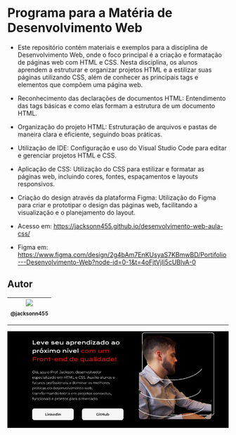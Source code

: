 Programa para a Matéria de Desenvolvimento Web
===============================================

- Este repositório contém materiais e exemplos para a disciplina de Desenvolvimento Web, onde o foco principal é a criação e formatação de páginas web com HTML e CSS. Nesta disciplina, os alunos aprendem a estruturar e organizar projetos HTML e a estilizar suas páginas utilizando CSS, além de conhecer as principais tags e elementos que compõem uma página web.

- Reconhecimento das declarações de documentos HTML: Entendimento das tags básicas e como elas formam a estrutura de um documento HTML.
- Organização do projeto HTML: Estruturação de arquivos e pastas de maneira clara e eficiente, seguindo boas práticas.
- Utilização de IDE: Configuração e uso do Visual Studio Code para editar e gerenciar projetos HTML e CSS.
- Aplicação de CSS: Utilização do CSS para estilizar e formatar as páginas web, incluindo cores, fontes, espaçamentos e layouts responsivos.
- Criação do design através da plataforma Figma: Utilização do Figma para criar e prototipar o design das páginas web, facilitando a visualização e o planejamento do layout.

- Acesso em: https://jacksonn455.github.io/desenvolvimento-web-aula-css/
- Figma em: https://www.figma.com/design/2g4bAm7EnKUsyaS7KBmwBD/Portifolio---Desenvolvimento-Web?node-id=0-1&t=4oFjtVjIi5cUBlvA-0

## Autor

 | [<img src="https://avatars1.githubusercontent.com/u/46221221?s=460&u=0d161e390cdad66e925f3d52cece6c3e65a23eb2&v=4" width=115><br><sub>@jacksonn455</sub>](https://github.com/jacksonn455) |
  | :---: |

--------------------
 ![](https://github.com/jacksonn455/desenvolvimento-web-aula-css/blob/master/assets/images/page.png)
